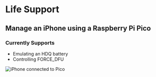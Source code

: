 # Life Support
## Manage an iPhone using a Raspberry Pi Pico
### Currently Supports
+ Emulating an HDQ battery
+ Controlling FORCE_DFU

![iPhone connected to Pico](https://github.com/JJTech0130/life-support/assets/53275876/21afbf60-cc6c-41b1-988a-00714fe58ac2)
